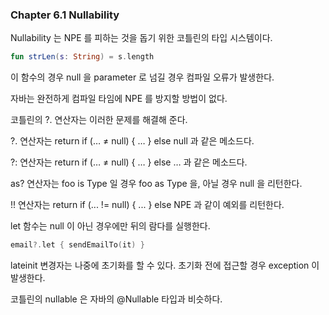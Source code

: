 ### Chapter 6.1 Nullability

Nullability 는 NPE 를 피하는 것을 돕기 위한 코틀린의 타입 시스템이다. 

```kotlin
fun strLen(s: String) = s.length
```

이 함수의 경우 null 을 parameter 로 넘길 경우 컴파일 오류가 발생한다.

자바는 완전하게 컴파일 타임에 NPE 를 방지할 방법이 없다.

코틀린의 ?. 연산자는 이러한 문제를 해결해 준다.

?. 연산자는 return if (… ≠ null) { … } else null 과 같은 메소드다.

?: 연산자는 return if (… ≠ null) { … } else … 과 같은 메소드다.

as? 연산자는 foo is Type 일 경우 foo as Type 을, 아닐 경우 null 을 리턴한다.

!! 연산자는 return if (... != null) { ... } else NPE 과 같이 예외를 리턴한다.

let 함수는 null 이 아닌 경우에만 뒤의 람다를 실행한다.

```kotlin
email?.let { sendEmailTo(it) }
```

lateinit 변경자는 나중에 초기화를 할 수 있다. 초기화 전에 접근할 경우 exception 이 발생한다.

코틀린의 nullable 은 자바의 @Nullable 타입과 비슷하다.
